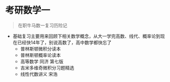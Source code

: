 # 考研数学一
> 在职牛马数一复习历险记

- 基础复习主要用来回顾下相关数学概念，从大一学完高数、线代、概率论到现在已经快14年了，别说高数了，高中数学都快忘了
  - 普林斯顿微积分读本
  - 普林斯顿概率论读本
  - 高等数学 同济 第七版
  - 吉米多维奇微积分习题精选
  - 线性代数讲义 宋浩
